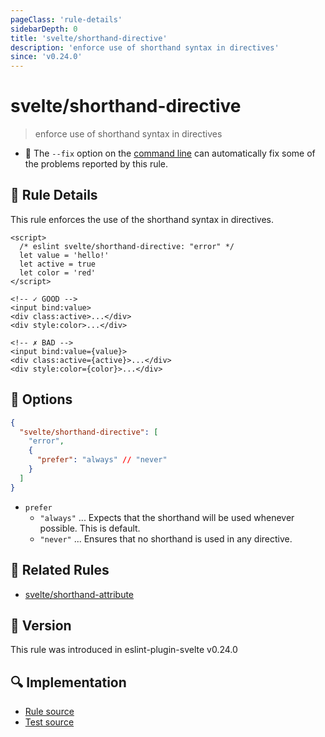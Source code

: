 ```yaml
---
pageClass: 'rule-details'
sidebarDepth: 0
title: 'svelte/shorthand-directive'
description: 'enforce use of shorthand syntax in directives'
since: 'v0.24.0'
---
```


# svelte/shorthand-directive

> enforce use of shorthand syntax in directives

- :wrench: The `--fix` option on the [command line](https://eslint.org/docs/user-guide/command-line-interface#fixing-problems) can automatically fix some of the problems reported by this rule.

## :book: Rule Details

This rule enforces the use of the shorthand syntax in directives.

<ESLintCodeBlock fix>

<!-- prettier-ignore-start -->

<!--eslint-skip-->

```svelte
<script>
  /* eslint svelte/shorthand-directive: "error" */
  let value = 'hello!'
  let active = true
  let color = 'red'
</script>

<!-- ✓ GOOD -->
<input bind:value>
<div class:active>...</div>
<div style:color>...</div>

<!-- ✗ BAD -->
<input bind:value={value}>
<div class:active={active}>...</div>
<div style:color={color}>...</div>
```

<!-- prettier-ignore-end -->

</ESLintCodeBlock>

## :wrench: Options

```json
{
  "svelte/shorthand-directive": [
    "error",
    {
      "prefer": "always" // "never"
    }
  ]
}
```

- `prefer`
  - `"always"` ... Expects that the shorthand will be used whenever possible. This is default.
  - `"never"` ... Ensures that no shorthand is used in any directive.

## :couple: Related Rules

- [svelte/shorthand-attribute]

[svelte/shorthand-attribute]: ./shorthand-directive.md

## :rocket: Version

This rule was introduced in eslint-plugin-svelte v0.24.0

## :mag: Implementation

- [Rule source](https://github.com/sveltejs/eslint-plugin-svelte/blob/main/packages/eslint-plugin-svelte/src/rules/shorthand-directive.ts)
- [Test source](https://github.com/sveltejs/eslint-plugin-svelte/blob/main/packages/eslint-plugin-svelte/tests/src/rules/shorthand-directive.ts)
